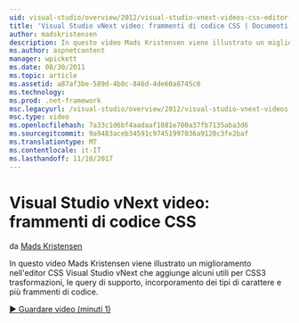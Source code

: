 ```yaml
---
uid: visual-studio/overview/2012/visual-studio-vnext-videos-css-editor-snippets
title: 'Visual Studio vNext video: frammenti di codice CSS | Documenti Microsoft'
author: madskristensen
description: In questo video Mads Kristensen viene illustrato un miglioramento nell'editor CSS Visual Studio vNext che aggiunge alcuni utili frammenti di codice per le trasformazioni CSS3, domande e di supporti...
ms.author: aspnetcontent
manager: wpickett
ms.date: 08/30/2011
ms.topic: article
ms.assetid: a87af3be-589d-4b0c-846d-4de60a8745c0
ms.technology: 
ms.prod: .net-framework
msc.legacyurl: /visual-studio/overview/2012/visual-studio-vnext-videos-css-editor-snippets
msc.type: video
ms.openlocfilehash: 7a33c1d6bf4aadaaf1081e700a37fb7135aba3d6
ms.sourcegitcommit: 9a9483aceb34591c97451997036a9120c3fe2baf
ms.translationtype: MT
ms.contentlocale: it-IT
ms.lasthandoff: 11/10/2017
---
```

<a name="visual-studio-vnext-videos-css-snippets"></a>Visual Studio vNext video: frammenti di codice CSS
====================
da [Mads Kristensen](https://github.com/madskristensen)

In questo video Mads Kristensen viene illustrato un miglioramento nell'editor CSS Visual Studio vNext che aggiunge alcuni utili per CSS3 trasformazioni, le query di supporto, incorporamento dei tipi di carattere e più frammenti di codice.

[&#9654; Guardare video (minuti 1)](https://channel9.msdn.com/Blogs/ASP-NET-Site-Videos/visual-studio-vnext-videos-css-editor-snippets)
